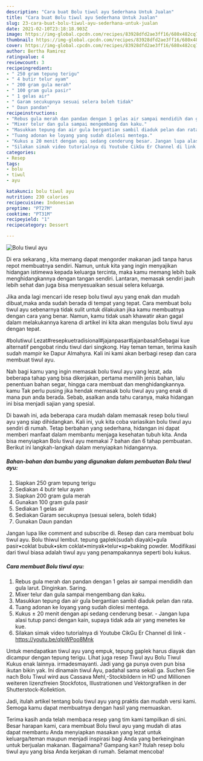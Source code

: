 ```yaml
---
description: "Cara buat Bolu tiwul ayu Sederhana Untuk Jualan"
title: "Cara buat Bolu tiwul ayu Sederhana Untuk Jualan"
slug: 23-cara-buat-bolu-tiwul-ayu-sederhana-untuk-jualan
date: 2021-02-10T23:18:18.903Z
image: https://img-global.cpcdn.com/recipes/83928dfd2ae3ff16/680x482cq70/bolu-tiwul-ayu-foto-resep-utama.jpg
thumbnail: https://img-global.cpcdn.com/recipes/83928dfd2ae3ff16/680x482cq70/bolu-tiwul-ayu-foto-resep-utama.jpg
cover: https://img-global.cpcdn.com/recipes/83928dfd2ae3ff16/680x482cq70/bolu-tiwul-ayu-foto-resep-utama.jpg
author: Bertha Ramirez
ratingvalue: 4
reviewcount: 3
recipeingredient:
- " 250 gram tepung terigu"
- " 4 butir telur ayam"
- " 200 gram gula merah"
- " 100 gram gula pasir"
- " 1 gelas air"
- " Garam secukupnya sesuai selera boleh tidak"
- " Daun pandan"
recipeinstructions:
- "Rebus gula merah dan pandan dengan 1 gelas air sampai mendidih dan gula larut. Dinginkan. Saring."
- "Mixer telur dan gula sampai mengembang dan kaku."
- "Masukkan tepung dan air gula bergantian sambil diaduk pelan dan rata."
- "Tuang adonan ke loyang yang sudah diolesi mentega."
- "Kukus ± 20 menit dengan api sedang cenderung besar. Jangan lupa alasi tutup panci dengan kain, supaya tidak ada air yang menetes ke kue."
- "Silakan simak video tutorialnya di Youtube CikGu Er Channel di link https://youtu.be/qIpWPoo8Mnk"
categories:
- Resep
tags:
- bolu
- tiwul
- ayu

katakunci: bolu tiwul ayu 
nutrition: 230 calories
recipecuisine: Indonesian
preptime: "PT27M"
cooktime: "PT31M"
recipeyield: "1"
recipecategory: Dessert

---
```



![Bolu tiwul ayu](https://img-global.cpcdn.com/recipes/83928dfd2ae3ff16/680x482cq70/bolu-tiwul-ayu-foto-resep-utama.jpg)

Di era  sekarang , kita memang dapat mengorder makanan jadi tanpa harus repot membuatnya sendiri. Namun, untuk kita yang ingin menyajikan hidangan istimewa kepada keluarga tercinta, maka kamu memang lebih baik menghidangkannya dengan tangan sendiri. Lantaran, memasak sendiri jauh lebih sehat dan juga bisa menyesuaikan sesuai selera keluarga.

Jika anda lagi mencari ide resep bolu tiwul ayu yang enak dan mudah dibuat,maka anda sudah berada di tempat yang tepat. Cara membuat bolu tiwul ayu  sebenarnya tidak sulit untuk dilakukan jika kamu membuatnya dengan cara yang benar. Namun, kamu tidak usah khawatir akan gagal dalam melakukannya 
karena di artikel ini kita akan mengulas bolu tiwul ayu dengan tepat.  

#bolutiwul Lezat#resepkuetradisional#jajanpasar#jajanbasahSebagai kue alternatif pengobat rindu tiwul dari singkong. Hay teman teman, terima kasih sudah mampir ke Dapur Almahyra. Kali ini kami akan berbagi resep dan cara membuat tiwul ayu.

Nah bagi kamu yang ingin memasak bolu tiwul ayu yang lezat, ada beberapa tahap yang bisa dikerjakan, pertama memilih jenis bahan, lalu penentuan bahan segar, hingga cara membuat dan menghidangkannya. kamu Tak perlu pusing jika hendak memasak bolu tiwul ayu yang enak di mana pun anda berada. Sebab, asalkan anda  tahu caranya, maka hidangan ini bisa menjadi sajian yang spesial.

Di bawah ini, ada beberapa cara mudah dalam memasak resep bolu tiwul ayu yang siap dihidangkan. Kali ini, yuk kita coba variasikan bolu tiwul ayu sendiri di rumah. Tetap berbahan yang sederhana, hidangan ini dapat memberi manfaat dalam membantu menjaga kesehatan tubuh kita. Anda bisa menyiapkan Bolu tiwul ayu memakai 7 bahan dan 6 tahap pembuatan. Berikut ini langkah-langkah dalam menyiapkan hidangannya.

<!--inarticleads1-->

##### Bahan-bahan dan bumbu yang digunakan dalam pembuatan Bolu tiwul ayu:

1. Siapkan  250 gram tepung terigu
1. Sediakan  4 butir telur ayam
1. Siapkan  200 gram gula merah
1. Gunakan  100 gram gula pasir
1. Sediakan  1 gelas air
1. Sediakan  Garam secukupnya (sesuai selera, boleh tidak)
1. Gunakan  Daun pandan


Jangan lupa like comment and subscribe di. Resep dan cara membuat bolu tiwul ayu. Bolu thiwul lembut. tepung gaplek(sudah diayak)•gula pasir•coklat bubuk•skm coklat•minyak•telur•sp•baking powder. Modifikasi dari tiwul biasa adalah tiwul ayu yang penampakannya seperti bolu kukus. 

<!--inarticleads2-->

##### Cara membuat Bolu tiwul ayu:

1. Rebus gula merah dan pandan dengan 1 gelas air sampai mendidih dan gula larut. Dinginkan. Saring.
1. Mixer telur dan gula sampai mengembang dan kaku.
1. Masukkan tepung dan air gula bergantian sambil diaduk pelan dan rata.
1. Tuang adonan ke loyang yang sudah diolesi mentega.
1. Kukus ± 20 menit dengan api sedang cenderung besar. - Jangan lupa alasi tutup panci dengan kain, supaya tidak ada air yang menetes ke kue.
1. Silakan simak video tutorialnya di Youtube CikGu Er Channel di link - https://youtu.be/qIpWPoo8Mnk


Untuk mendapatkan tiwul ayu yang empuk, tepung gaplek harus diayak dan dicampur dengan tepung terigu. Lihat juga resep Tiwul ayu Bolu Tiwul Kukus enak lainnya. irmadesmayanti. Jadi yang ga punya oven pun bisa ikutan bikin yak. Ini dinamain tiwul Ayu, padahal sama sekali ga. Suchen Sie nach Bolu Tiwul wird aus Cassava Mehl,-Stockbildern in HD und Millionen weiteren lizenzfreien Stockfotos, Illustrationen und Vektorgrafiken in der Shutterstock-Kollektion. 

Jadi, itulah artikel tentang  bolu tiwul ayu  yang praktis dan mudah versi kami. Semoga kamu dapat membuatnya dengan hasil yang memuaskan. 

Terima kasih anda telah membaca resep yang tim kami tampilkan di sini. Besar harapan kami, cara membuat  Bolu tiwul ayu yang mudah di atas dapat membantu Anda menyiapkan masakan yang lezat untuk keluarga/teman maupun menjadi inspirasi bagi Anda yang berkeinginan untuk berjualan makanan. Bagaimana? Gampang kan? Itulah resep bolu tiwul ayu yang bisa Anda kerjakan di rumah. Selamat mencoba!

